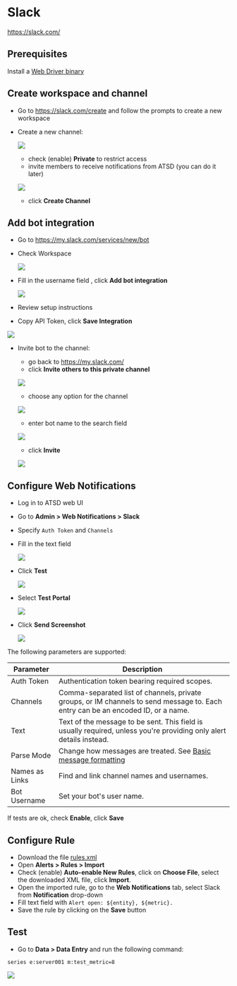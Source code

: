 # Slack

https://slack.com/

## Prerequisites

Install a [Web Driver binary](README.md#install-web-driver)

## Create workspace and channel

* Go to https://slack.com/create and follow the prompts to create a new workspace
* Create a new channel:

    ![](images/create_channel.png)
    
    * check (enable) **Private** to restrict access
    * invite members to receive notifications from ATSD (you can do it later)
      
    ![](images/create_channel2.png)   
    
    * click **Create Channel**

## Add bot integration 

* Go to https://my.slack.com/services/new/bot 
* Check Workspace 

    ![](images/check_workspace.png)  

* Fill in the username field , click **Add bot integration**

    ![](images/atsd_bot_slack.png)  

* Review setup instructions
* Copy API Token, click **Save Integration**

![](images/api_token.png) 

* Invite bot to the channel: 
    * go back to https://my.slack.com/
    * click **Invite others to this private channel**
    
    ![](images/add_atsd_bot.png) 
    
    * choose any option for the channel
    
    ![](images/channel_option.png) 
    
    * enter bot name to the search field
    
    ![](images/add_atsd_bot_to_slack.png) 
    
    * click **Invite**

    ![](images/bot_joined.png) 
 
## Configure Web Notifications

* Log in to ATSD web UI
* Go to **Admin > Web Notifications > Slack**
* Specify `Auth Token` and `Channels`
* Fill in the text field 

    ![](images/slack_parameters_new.png)

* Click **Test**

   ![](images/slack_message_test.png)
   
* Select **Test Portal**
 
   ![](images/test_portal.png)   
   
* Click **Send Screenshot**

   ![](images/slack_send_screen.png) 
   
The following parameters are supported:

|**Parameter**|**Description**|
|---|---|
|Auth Token|Authentication token bearing required scopes.|
|Channels|Comma-separated list of channels, private groups, or IM channels to send message to. Each entry can be an encoded ID, or a name.|
|Text|Text of the message to be sent. This field is usually required, unless you're providing only alert details instead.|
|Parse Mode|Change how messages are treated. See [Basic message formatting](https://api.slack.com/docs/message-formatting)|
|Names as Links|Find and link channel names and usernames.|
|Bot Username|Set your bot's user name.|

If tests are ok, check **Enable**, click **Save**   

## Configure Rule

* Download the file [rules.xml](resources/rules.xml)
* Open **Alerts > Rules > Import** 
* Check (enable) **Auto-enable New Rules**, click on **Choose File**, select the downloaded XML file, click **Import**.
* Open the imported rule, go to the **Web Notifications** tab, select Slack from **Notification** drop-down
* Fill text field with `Alert open: ${entity}, ${metric}.`
* Save the rule by clicking on the **Save** button

## Test

* Go to **Data > Data Entry** and run the following command:

```ls
series e:server001 m:test_metric=8
```

![](images/slack_test1.png) 
